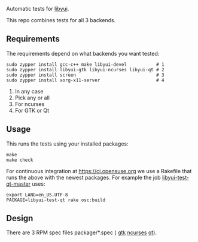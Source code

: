 Automatic tests for [libyui](https://github.com/libyui/libyui).

This repo combines tests for all 3 backends.

Requirements
------------

The requirements depend on what backends you want tested:

    sudo zypper install gcc-c++ make libyui-devel           # 1
    sudo zypper install libyui-gtk libyui-ncurses libyui-qt # 2
    sudo zypper install screen                              # 3
    sudo zypper install xorg-x11-server                     # 4

1. In any case
2. Pick any or all
3. For ncurses
4. For GTK or Qt

Usage
-----

This runs the tests using your installed packages:

    make
    make check

For continuous integration at <https://ci.opensuse.org> we use a Rakefile
that runs the above with the newest packages. For example the job
[libyui-test-qt-master](https://ci.opensuse.org/job/libyui-test-qt-master/)
uses:

    export LANG=en_US.UTF-8
    PACKAGE=libyui-test-qt rake osc:build

Design
------

There are 3 RPM spec files package/*.spec (
[gtk](package/libyui-test-gtk.spec)
[ncurses](package/libyui-test-ncurses.spec)
[qt](package/libyui-test-qt.spec)).

